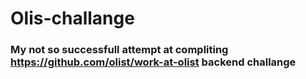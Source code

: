 # Olis-challange

### My not so successfull attempt at compliting https://github.com/olist/work-at-olist backend challange

